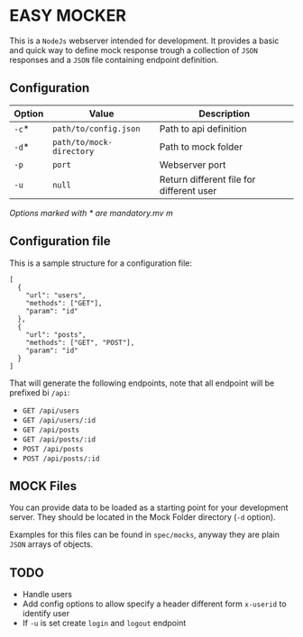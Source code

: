 # EASY MOCKER

This is a `NodeJs` webserver intended for development. It provides a basic and quick way to define mock response trough a collection of `JSON` responses and a `JSON` file containing endpoint definition.

## Configuration

| Option | Value | Description |
| ------ | ----- | ----------- |
| `-c`*  | `path/to/config.json` | Path to api definition |
| `-d`*  | `path/to/mock-directory` | Path to mock folder |
| `-p`   | `port` | Webserver port |
| `-u`   | `null` | Return different file for different user |

 _Options marked with * are mandatory.mv m_

## Configuration file

This is a sample structure for a configuration file:

```
[
  {
    "url": "users",
    "methods": ["GET"],
    "param": "id"
  },
  {
    "url": "posts",
    "methods": ["GET", "POST"],
    "param": "id"
  }
]
```

That will generate the following endpoints, note that all endpoint will be prefixed bi `/api`:

- `GET /api/users`
- `GET /api/users/:id`
- `GET /api/posts`
- `GET /api/posts/:id`
- `POST /api/posts`
- `POST /api/posts/:id`

## MOCK Files

You can provide data to be loaded as a starting point for your development server. They should be located in the Mock Folder directory (`-d` option).

Examples for this files can be found in `spec/mocks`, anyway they are plain `JSON` arrays of objects.

## TODO

- Handle users
- Add config options to allow specify a header different form `x-userid` to identify user
- If `-u` is set create `login` and `logout` endpoint


